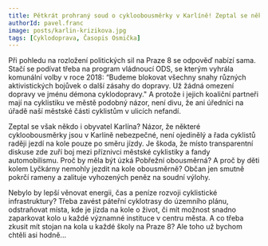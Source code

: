 ```yaml
---
title: Pětkrát prohraný soud o cykloobousměrky v Karlíně! Zeptal se někdo místních obyvatel?
authorId: pavel.franc
image: posts/karlin-krizikova.jpg
tags: [Cyklodoprava, Časopis Osmička]
---
```


Při pohledu na rozložení politických sil na Praze 8 se odpověď nabízí sama. Stačí se podívat třeba na program vládnoucí ODS, se kterým vyhrála komunální volby v roce 2018: “Budeme blokovat všechny snahy různých aktivistických bojůvek o další zásahy do dopravy. Už žádná omezení dopravy ve jménu démona cyklodopravy." A protože i jejich koaliční partneři mají na cyklistiku ve městě podobný názor, není divu, že ani úředníci na úřadě naší městské části cyklistům v ulicích nefandí.

Zeptal se však někdo i obyvatel Karlína? Názor, že některé cykloobousměrky jsou v Karlíně nebezpečné, není ojedinělý a řada cyklistů raději jezdí na kole pouze po směru jízdy. Je škoda, že místo transparentní diskuse zde zuří boj mezi příznivci městské cyklistiky a fandy automobilismu. Proč by měla být úzká Pobřežní obousměrná? A proč by děti kolem Lyčkárny nemohly jezdit na kole obousměrně? Občan jen smutně pokrčí rameny a zalituje vyhozených peněz na soudní výlohy.

Nebylo by lepší věnovat energii, čas a peníze rozvoji cyklistické infrastruktury? Třeba zavést páteřní cyklotrasy do územního plánu, odstraňovat místa, kde je jízda na kole o život, či mít možnost snadno zaparkovat kolo u každé významné instituce v centru města. A co třeba zkusit mít stojan na kola u každé školy na Praze 8? Ale toho už bychom chtěli asi hodně...
